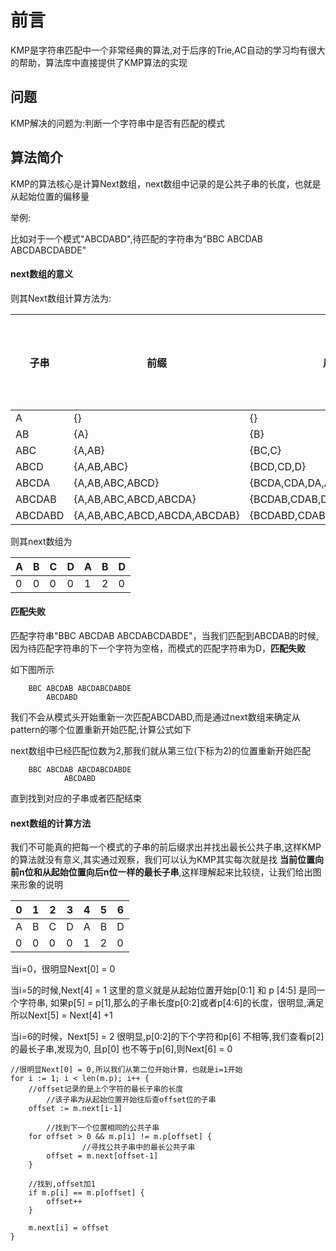 # 前言
KMP是字符串匹配中一个非常经典的算法,对于后序的Trie,AC自动的学习均有很大的帮助，算法库中直接提供了KMP算法的实现


## 问题

KMP解决的问题为:判断一个字符串中是否有匹配的模式


## 算法简介

KMP的算法核心是计算Next数组，next数组中记录的是公共子串的长度，也就是从起始位置的偏移量

举例:

比如对于一个模式"ABCDABD",待匹配的字符串为"BBC ABCDAB ABCDABCDABDE"

#### next数组的意义
则其Next数组计算方法为:

子串 | 前缀 | 后缀 | 公共子串长度
---|---|---|---
A|{}|{}| 0 
AB|{A}|{B}|0
ABC|{A,AB}|{BC,C}|0
ABCD|{A,AB,ABC}|{BCD,CD,D}|0
ABCDA|{A,AB,ABC,ABCD}|{BCDA,CDA,DA,A}|1
ABCDAB|{A,AB,ABC,ABCD,ABCDA}|{BCDAB,CDAB,DAB,AB,B}|2
ABCDABD|{A,AB,ABC,ABCD,ABCDA,ABCDAB}|{BCDABD,CDABD,DABD,ABD,BD,D}|0


则其next数组为

A|B|C|D|A|B|D
---|---|---|---|---|---|---
0|0|0|0|1|2|0


#### 匹配失败
匹配字符串"BBC ABCDAB ABCDABCDABDE"，当我们匹配到ABCDAB的时候,因为待匹配字符串的下一个字符为空格，而模式的匹配字符串为D，**匹配失败**

如下图所示

```
    BBC ABCDAB ABCDABCDABDE
        ABCDABD
```

我们不会从模式头开始重新一次匹配ABCDABD,而是通过next数组来确定从pattern的哪个位置重新开始匹配,计算公式如下

next数组中已经匹配位数为2,那我们就从第三位(下标为2)的位置重新开始匹配

```
    BBC ABCDAB ABCDABCDABDE
            ABCDABD
```

直到找到对应的子串或者匹配结束


#### next数组的计算方法

我们不可能真的把每一个模式的子串的前后缀求出并找出最长公共子串,这样KMP的算法就没有意义,其实通过观察，我们可以认为KMP其实每次就是找 **当前位置向前n位和从起始位置向后n位一样的最长子串**,这样理解起来比较绕，让我们给出图来形象的说明

0|1|2|3|4|5|6
---|---|---|---|---|---|---
A | B |C |D|A|B|D
0|0|0|0|1|2|0

当i=0，很明显Next[0] = 0


当i=5的时候,Next[4] = 1
这里的意义就是从起始位置开始p[0:1] 和 p [4:5] 是同一个字符串,
如果p[5] = p[1],那么的子串长度p[0:2]或者p[4:6]的长度，很明显,满足
所以Next[5] = Next[4] +1

当i=6的时候，Next[5] = 2
很明显,p[0:2]的下个字符和p[6] 不相等,我们查看p[2]的最长子串,发现为0,
且p[0] 也不等于p[6],则Next[6] = 0


```
//很明显Next[0] = 0,所以我们从第二位开始计算，也就是i=1开始
for i := 1; i < len(m.p); i++ {
	//offset记录的是上个字符的最长子串的长度
        //该子串为从起始位置开始往后查offset位的子串
	offset := m.next[i-1]

        //找到下一个位置相同的公共子串
	for offset > 0 && m.p[i] != m.p[offset] {
                //寻找公共子串中的最长公共子串
		offset = m.next[offset-1]
	}

	//找到,offset加1
	if m.p[i] == m.p[offset] {
		offset++
	}

	m.next[i] = offset
}
```